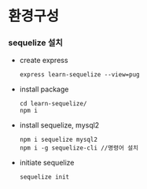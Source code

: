 # 환경구성

### sequelize 설치

- create express

  `express learn-sequelize --view=pug`

- install package

  ```shell
  cd learn-sequelize/
  npm i
  ```

- install sequelize, mysql2

  ```shell
  npm i sequelize mysql2
  npm i -g sequelize-cli //명령어 설치
  ```

- initiate sequelize

  `sequelize init`





